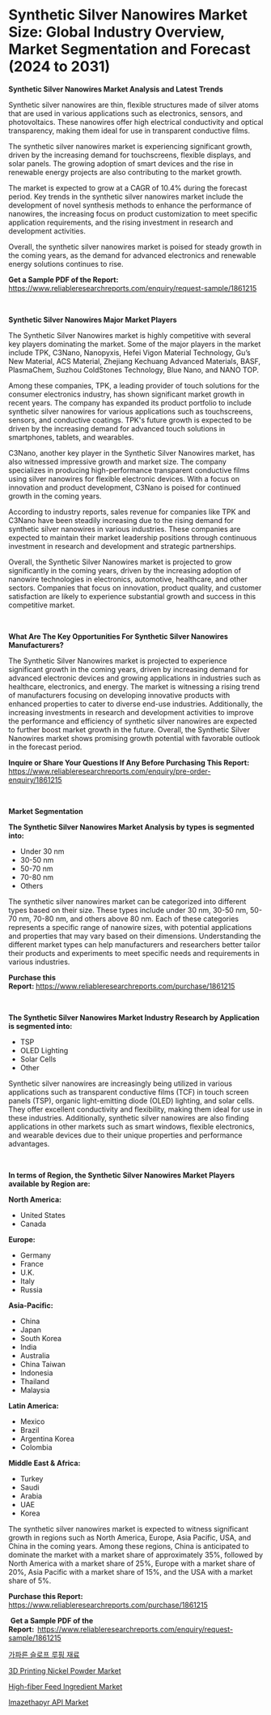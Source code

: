 <p><h1>Synthetic Silver Nanowires Market Size: Global Industry Overview, Market Segmentation and Forecast (2024 to 2031)</h1></p><p><strong>Synthetic Silver Nanowires Market Analysis and Latest Trends</strong></p>
<p><p>Synthetic silver nanowires are thin, flexible structures made of silver atoms that are used in various applications such as electronics, sensors, and photovoltaics. These nanowires offer high electrical conductivity and optical transparency, making them ideal for use in transparent conductive films.</p><p>The synthetic silver nanowires market is experiencing significant growth, driven by the increasing demand for touchscreens, flexible displays, and solar panels. The growing adoption of smart devices and the rise in renewable energy projects are also contributing to the market growth.</p><p>The market is expected to grow at a CAGR of 10.4% during the forecast period. Key trends in the synthetic silver nanowires market include the development of novel synthesis methods to enhance the performance of nanowires, the increasing focus on product customization to meet specific application requirements, and the rising investment in research and development activities.</p><p>Overall, the synthetic silver nanowires market is poised for steady growth in the coming years, as the demand for advanced electronics and renewable energy solutions continues to rise.</p></p>
<p><strong>Get a Sample PDF of the Report:&nbsp;</strong> <a href="https://www.reliableresearchreports.com/enquiry/request-sample/1861215">https://www.reliableresearchreports.com/enquiry/request-sample/1861215</a></p>
<p>&nbsp;</p>
<p><strong>Synthetic Silver Nanowires Major Market Players</strong></p>
<p><p>The Synthetic Silver Nanowires market is highly competitive with several key players dominating the market. Some of the major players in the market include TPK, C3Nano, Nanopyxis, Hefei Vigon Material Technology, Gu’s New Material, ACS Material, Zhejiang Kechuang Advanced Materials, BASF, PlasmaChem, Suzhou ColdStones Technology, Blue Nano, and NANO TOP.</p><p>Among these companies, TPK, a leading provider of touch solutions for the consumer electronics industry, has shown significant market growth in recent years. The company has expanded its product portfolio to include synthetic silver nanowires for various applications such as touchscreens, sensors, and conductive coatings. TPK's future growth is expected to be driven by the increasing demand for advanced touch solutions in smartphones, tablets, and wearables.</p><p>C3Nano, another key player in the Synthetic Silver Nanowires market, has also witnessed impressive growth and market size. The company specializes in producing high-performance transparent conductive films using silver nanowires for flexible electronic devices. With a focus on innovation and product development, C3Nano is poised for continued growth in the coming years.</p><p>According to industry reports, sales revenue for companies like TPK and C3Nano have been steadily increasing due to the rising demand for synthetic silver nanowires in various industries. These companies are expected to maintain their market leadership positions through continuous investment in research and development and strategic partnerships.</p><p>Overall, the Synthetic Silver Nanowires market is projected to grow significantly in the coming years, driven by the increasing adoption of nanowire technologies in electronics, automotive, healthcare, and other sectors. Companies that focus on innovation, product quality, and customer satisfaction are likely to experience substantial growth and success in this competitive market.</p></p>
<p>&nbsp;</p>
<p><strong>What Are The Key Opportunities For Synthetic Silver Nanowires Manufacturers?</strong></p>
<p><p>The Synthetic Silver Nanowires market is projected to experience significant growth in the coming years, driven by increasing demand for advanced electronic devices and growing applications in industries such as healthcare, electronics, and energy. The market is witnessing a rising trend of manufacturers focusing on developing innovative products with enhanced properties to cater to diverse end-use industries. Additionally, the increasing investments in research and development activities to improve the performance and efficiency of synthetic silver nanowires are expected to further boost market growth in the future. Overall, the Synthetic Silver Nanowires market shows promising growth potential with favorable outlook in the forecast period.</p></p>
<p><strong>Inquire or Share Your Questions If Any Before Purchasing This Report:</strong> <a href="https://www.reliableresearchreports.com/enquiry/pre-order-enquiry/1861215">https://www.reliableresearchreports.com/enquiry/pre-order-enquiry/1861215</a></p>
<p>&nbsp;</p>
<p><strong>Market Segmentation</strong></p>
<p><strong>The Synthetic Silver Nanowires Market Analysis by types is segmented into:</strong></p>
<p><ul><li>Under 30 nm</li><li>30-50 nm</li><li>50-70 nm</li><li>70-80 nm</li><li>Others</li></ul></p>
<p><p>The synthetic silver nanowires market can be categorized into different types based on their size. These types include under 30 nm, 30-50 nm, 50-70 nm, 70-80 nm, and others above 80 nm. Each of these categories represents a specific range of nanowire sizes, with potential applications and properties that may vary based on their dimensions. Understanding the different market types can help manufacturers and researchers better tailor their products and experiments to meet specific needs and requirements in various industries.</p></p>
<p><strong>Purchase this Report:&nbsp;</strong><a href="https://www.reliableresearchreports.com/purchase/1861215">https://www.reliableresearchreports.com/purchase/1861215</a></p>
<p>&nbsp;</p>
<p><strong>The Synthetic Silver Nanowires Market Industry Research by Application is segmented into:</strong></p>
<p><ul><li>TSP</li><li>OLED Lighting</li><li>Solar Cells</li><li>Other</li></ul></p>
<p><p>Synthetic silver nanowires are increasingly being utilized in various applications such as transparent conductive films (TCF) in touch screen panels (TSP), organic light-emitting diode (OLED) lighting, and solar cells. They offer excellent conductivity and flexibility, making them ideal for use in these industries. Additionally, synthetic silver nanowires are also finding applications in other markets such as smart windows, flexible electronics, and wearable devices due to their unique properties and performance advantages.</p></p>
<p>&nbsp;</p>
<p><strong>In terms of Region, the Synthetic Silver Nanowires Market Players available by Region are:</strong></p>
<p>
    <p> <strong> North America: </strong>
        <ul>
            <li>United States</li>
            <li>Canada</li>
        </ul>
        </p> 
    <p> <strong> Europe: </strong>
        <ul>
            <li>Germany</li>
            <li>France</li>
            <li>U.K.</li>
            <li>Italy</li>
            <li>Russia</li>
        </ul>
        </p> 
    <p> <strong> Asia-Pacific: </strong>
        <ul>
            <li>China</li>
            <li>Japan</li>
            <li>South Korea</li>
            <li>India</li>
            <li>Australia</li>
            <li>China Taiwan</li>
            <li>Indonesia</li>
            <li>Thailand</li>
            <li>Malaysia</li>
        </ul>
        </p> 
    <p> <strong> Latin America: </strong>
        <ul>
            <li>Mexico</li>
            <li>Brazil</li>
            <li>Argentina Korea</li>
            <li>Colombia</li>
        </ul>
        </p> 
    <p> <strong> Middle East & Africa: </strong>
        <ul>
            <li>Turkey</li>
            <li>Saudi</li>
            <li>Arabia</li>
            <li>UAE</li>
            <li>Korea</li>
        </ul>
    </p>
    </p>
<p><p>The synthetic silver nanowires market is expected to witness significant growth in regions such as North America, Europe, Asia Pacific, USA, and China in the coming years. Among these regions, China is anticipated to dominate the market with a market share of approximately 35%, followed by North America with a market share of 25%, Europe with a market share of 20%, Asia Pacific with a market share of 15%, and the USA with a market share of 5%.</p></p>
<p><strong>Purchase this Report: </strong><a href="https://www.reliableresearchreports.com/purchase/1861215">https://www.reliableresearchreports.com/purchase/1861215</a></p>
<p>&nbsp;<strong>Get a Sample PDF of the Report:&nbsp;&nbsp;</strong><a href="https://www.reliableresearchreports.com/enquiry/request-sample/1861215">https://www.reliableresearchreports.com/enquiry/request-sample/1861215</a></p>
<p><strong></strong></p>
<p><p><a href="https://medium.com/@mujgankortalih/%EA%B0%80%ED%8C%8C%EB%A5%B8-%EA%B2%BD%EC%82%AC%EC%A7%80-%EC%A7%80%EB%B6%95%EC%9E%90%EC%9E%AC-%EC%8B%9C%EC%9E%A5%EC%9D%80-%EC%8B%9C%EC%9E%A5-%EC%A0%90%EC%9C%A0%EC%9C%A8-%EA%B7%9C%EB%AA%A8-%EB%B0%8F-2031%EB%85%84%EA%B9%8C%EC%A7%80-%EC%98%88%EC%83%81%EB%90%9C-%EC%98%88%EC%B8%A1%EA%B9%8C%EC%A7%80-%EC%A7%91%EC%A4%91%ED%95%A9%EB%8B%88%EB%8B%A4-51115f7ddf52">가파른 슬로프 루핑 재료</a></p><p><a href="https://github.com/mauripalmi/Market-Research-Report-List-2/blob/main/3d-printing-nickel-powder-market.md">3D Printing Nickel Powder Market</a></p><p><a href="https://github.com/nicoletavirag/Market-Research-Report-List-2/blob/main/high-fiber-feed-ingredient-market.md">High-fiber Feed Ingredient Market</a></p><p><a href="https://github.com/redneck06/Market-Research-Report-List-2/blob/main/imazethapyr-api-market.md">Imazethapyr API Market</a></p></p>